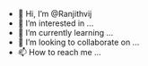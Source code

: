 - 👋 Hi, I’m @Ranjithvij
- 👀 I’m interested in ...
- 🌱 I’m currently learning ...
- 💞️ I’m looking to collaborate on ...
- 📫 How to reach me ...

<!---
Ranjithvij/Ranjithvij is a ✨ special ✨ repository because its `README.md` (this file) appears on your GitHub profile.
You can click the Preview link to take a look at your changes.
--->
